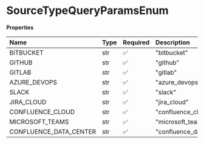# SourceTypeQueryParamsEnum

**Properties**

| Name                   | Type | Required | Description              |
| :--------------------- | :--- | :------- | :----------------------- |
| BITBUCKET              | str  | ✅       | "bitbucket"              |
| GITHUB                 | str  | ✅       | "github"                 |
| GITLAB                 | str  | ✅       | "gitlab"                 |
| AZURE_DEVOPS           | str  | ✅       | "azure_devops"           |
| SLACK                  | str  | ✅       | "slack"                  |
| JIRA_CLOUD             | str  | ✅       | "jira_cloud"             |
| CONFLUENCE_CLOUD       | str  | ✅       | "confluence_cloud"       |
| MICROSOFT_TEAMS        | str  | ✅       | "microsoft_teams"        |
| CONFLUENCE_DATA_CENTER | str  | ✅       | "confluence_data_center" |

<!-- This file was generated by liblab | https://liblab.com/ -->

